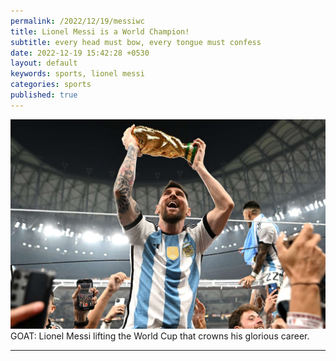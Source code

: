 ```yaml
---
permalink: /2022/12/19/messiwc
title: Lionel Messi is a World Champion! 
subtitle: every head must bow, every tongue must confess
date: 2022-12-19 15:42:28 +0530
layout: default
keywords: sports, lionel messi
categories: sports
published: true
---
```


<div class='figure'>
    <img src="/assets/images/221219.jpg"/>
    <div class='caption'>
        <span class='caption-label'>GOAT: </span> Lionel Messi lifting the World Cup that crowns his glorious career.
    </div>
</div>

---
